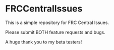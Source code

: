 # FRCCentralIssues

This is a simple repository for FRC Central Issues.

Please submit BOTH feature requests and bugs.

A huge thank you to my beta testers!